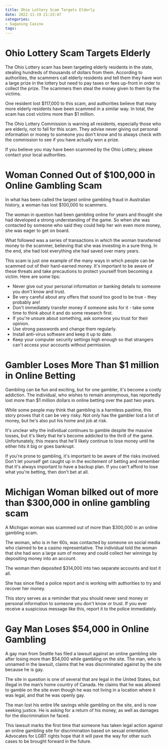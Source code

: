 ```yaml
---
title: Ohio Lottery Scam Targets Elderly
date: 2022-11-19 21:23:47
categories:
- Saganing Casino
tags:
---
```



#  Ohio Lottery Scam Targets Elderly

The Ohio Lottery scam has been targeting elderly residents in the state, stealing hundreds of thousands of dollars from them. According to authorities, the scammers call elderly residents and tell them they have won a large prize in the lottery but need to pay taxes or fees up-front in order to collect the prize. The scammers then steal the money given to them by the victims.

One resident lost $117,000 to this scam, and authorities believe that many more elderly residents have been scammed in a similar way. In total, the scam has cost victims more than $1 million.

The Ohio Lottery Commission is warning all residents, especially those who are elderly, not to fall for this scam. They advise never giving out personal information or money to someone you don't know and to always check with the commission to see if you have actually won a prize.

If you believe you may have been scammed by the Ohio Lottery, please contact your local authorities.

#  Woman Conned Out of $100,000 in Online Gambling Scam

In what has been called the largest online gambling fraud in Australian history, a woman has lost $100,000 to scammers.

The woman in question had been gambling online for years and thought she had developed a strong understanding of the game. So when she was contacted by someone who said they could help her win even more money, she was eager to get on board.

What followed was a series of transactions in which the woman transferred money to the scammer, believing that she was investing in a sure thing. In the end, she had lost everything she had saved over many years.

This scam is just one example of the many ways in which people can be scammed out of their hard-earned money. It's important to be aware of these threats and take precautions to protect yourself from becoming a victim. Here are some tips:

- Never give out your personal information or banking details to someone you don't know and trust.
- Be very careful about any offers that sound too good to be true - they probably are!
- Don't immediately transfer money if someone asks for it - take some time to think about it and do some research first.
- If you're unsure about something, ask someone you trust for their opinion.
- Use strong passwords and change them regularly.
- Install anti-virus software and keep it up to date.
- Keep your computer security settings high enough so that strangers can't access your accounts without permission.

#  Gambler Loses More Than $1 million in Online Betting

Gambling can be fun and exciting, but for one gambler, it's become a costly addiction. The individual, who wishes to remain anonymous, has reportedly lost more than $1 million dollars in online betting over the past two years.

While some people may think that gambling is a harmless pastime, this story proves that it can be very risky. Not only has the gambler lost a lot of money, but he's also put his home and job at risk.

It's unclear why the individual continues to gamble despite the massive losses, but it's likely that he's become addicted to the thrill of the game. Unfortunately, this means that he'll likely continue to lose money until he either hits it big or goes bankrupt.

If you're prone to gambling, it's important to be aware of the risks involved. Don't let yourself get caught up in the excitement of betting and remember that it's always important to have a backup plan. If you can't afford to lose what you're betting, then don't bet at all.

#  Michigan Woman bilked out of more than $300,000 in online gambling scam

A Michigan woman was scammed out of more than $300,000 in an online gambling scam.

The woman, who is in her 60s, was contacted by someone on social media who claimed to be a casino representative. The individual told the woman that she had won a large sum of money and could collect her winnings by depositing money into an account.

The woman then deposited $314,000 into two separate accounts and lost it all.

She has since filed a police report and is working with authorities to try and recover her money.

This story serves as a reminder that you should never send money or personal information to someone you don't know or trust. If you ever receive a suspicious message like this, report it to the police immediately.

#  Gay Man Loses $54,000 in Online Gambling

A gay man from Seattle has filed a lawsuit against an online gambling site after losing more than $54,000 while gambling on the site. The man, who is unnamed in the lawsuit, claims that he was discriminated against by the site because he is gay.

The site in question is one of several that are legal in the United States, but illegal in the man’s home country of Canada. He claims that he was allowed to gamble on the site even though he was not living in a location where it was legal, and that he was openly gay.

The man lost his entire life savings while gambling on the site, and is now seeking justice. He is asking for a return of his money, as well as damages for the discrimination he faced.

This lawsuit marks the first time that someone has taken legal action against an online gambling site for discrimination based on sexual orientation. Advocates for LGBT rights hope that it will pave the way for other such cases to be brought forward in the future.